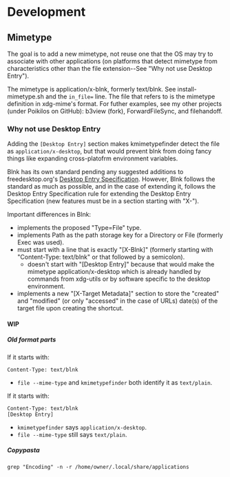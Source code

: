 # Development

## Mimetype
The goal is to add a new mimetype, not reuse one that the OS may try to
associate with other applications (on platforms that detect mimetype
from characteristics other than the file extension--See
"Why not use Desktop Entry").

The mimetype is application/x-blnk, formerly text/blnk. See
install-mimetype.sh and the `in_file=` line. The file that refers to is
the mimetype definition in xdg-mime's format. For futher examples, see
my other projects (under Poikilos on GitHub): b3view (fork),
ForwardFileSync, and filehandoff.


### Why not use Desktop Entry
Adding the `[Desktop Entry]` section makes kmimetypefinder detect the
file as `application/x-desktop`, but that would prevent blnk from
doing fancy things like expanding cross-platofrm environment variables.

Blnk has its own standard pending any suggested additions to
freedesktop.org's [Desktop Entry
Specification](https://specifications.freedesktop.org/desktop-entry-spec/desktop-entry-spec-latest.html#recognized-keys).
However, Blnk follows the standard as much as possible, and in the case
of extending it, follows the Desktop Entry Specification rule for
extending the Desktop Entry Specification (new features must be in a
section starting with "X-").

Important differences in Blnk:
- implements the proposed "Type=File" type.
- implements Path as the path storage key for a Directory or File
  (formerly Exec was used).
- must start with a line that is exactly "[X-Blnk]"
  (formerly starting with "Content-Type: text/blnk" or that followed
  by a semicolon).
  - doesn't start with "[Desktop Entry]" because that would make the
    mimetype application/x-desktop which is already handled by
    commands from xdg-utils or by software specific to the desktop
    environment.
- implements a new "[X-Target Metadata]" section to store the "created"
  and "modified" (or only "accessed" in the case of URLs) date(s) of
  the target file upon creating the shortcut.


#### WIP

##### Old format parts
If it starts with:
```
Content-Type: text/blnk
```
- `file --mime-type` and `kmimetypefinder` both identify it as `text/plain`.

If it starts with:

```
Content-Type: text/blnk
[Desktop Entry]
```
- `kmimetypefinder` says `application/x-desktop`.
- `file --mime-type` still says `text/plain`.


##### Copypasta
```
grep "Encoding" -n -r /home/owner/.local/share/applications
```
